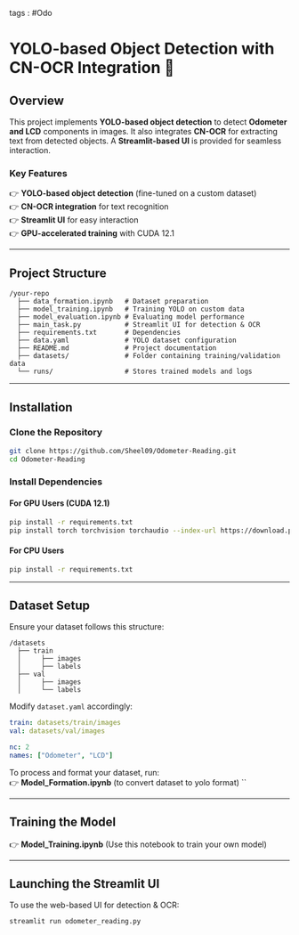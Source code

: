 tags : #Odo
# **YOLO-based Object Detection with CN-OCR Integration** 🚀

## **Overview**

This project implements **YOLO-based object detection** to detect **Odometer and LCD** components in images. It also integrates **CN-OCR** for extracting text from detected objects. A **Streamlit-based UI** is provided for seamless interaction.

### **Key Features**

👉 **YOLO-based object detection** (fine-tuned on a custom dataset)  
👉 **CN-OCR integration** for text recognition  
👉 **Streamlit UI** for easy interaction  
👉 **GPU-accelerated training** with CUDA 12.1

---

## **Project Structure**

```
/your-repo
  ├── data_formation.ipynb   # Dataset preparation
  ├── model_training.ipynb   # Training YOLO on custom data
  ├── model_evaluation.ipynb # Evaluating model performance
  ├── main_task.py           # Streamlit UI for detection & OCR
  ├── requirements.txt       # Dependencies
  ├── data.yaml              # YOLO dataset configuration
  ├── README.md              # Project documentation
  ├── datasets/              # Folder containing training/validation data
  └── runs/                  # Stores trained models and logs
```

---

## **Installation**

### **Clone the Repository**

```bash
git clone https://github.com/Sheel09/Odometer-Reading.git
cd Odometer-Reading
```

### **Install Dependencies**

#### **For GPU Users (CUDA 12.1)**

```bash
pip install -r requirements.txt
pip install torch torchvision torchaudio --index-url https://download.pytorch.org/whl/cu121
```

#### **For CPU Users**

```bash
pip install -r requirements.txt
```

---

## **Dataset Setup**

Ensure your dataset follows this structure:

```
/datasets
  ├── train
  │     ├── images
  │     ├── labels
  ├── val
  │     ├── images
  │     └── labels
```

Modify `dataset.yaml` accordingly:

```yaml
train: datasets/train/images
val: datasets/val/images

nc: 2
names: ["Odometer", "LCD"]
```

To process and format your dataset, run:  
👉 **Model_Formation.ipynb** (to convert dataset to yolo format)  ``

---

## **Training the Model**

👉 **Model_Training.ipynb**   (Use this notebook to train your own model) 

---

## **Launching the Streamlit UI**

To use the web-based UI for detection & OCR:

```bash
streamlit run odometer_reading.py
```
